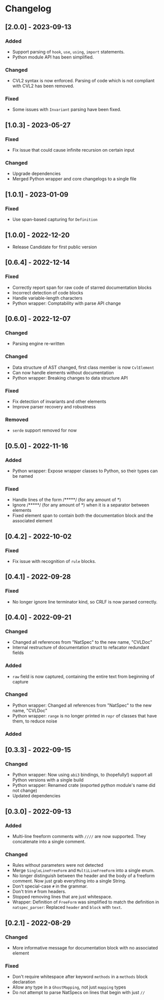 # Changelog
## [2.0.0] - 2023-09-13
### Added
- Support parsing of `hook`, `use`, `using`, `import` statements.
- Python module API has been simplified.
### Changed
- CVL2 syntax is now enforced. Parsing of code which is not compliant with CVL2 has been removed.
### Fixed
- Some issues with `Invariant` parsing have been fixed.

## [1.0.3] - 2023-05-27
### Fixed
- Fix issue that could cause infinite recursion on certain input
### Changed
- Upgrade dependencies 
- Merged Python wrapper and core changelogs to a single file

## [1.0.1] - 2023-01-09 
### Fixed
- Use span-based capturing for `Definition`

## [1.0.0] - 2022-12-20
- Release Candidate for first public version

## [0.6.4] - 2022-12-14
### Fixed
- Correctly report span for raw code of starred documentation blocks
- Incorrect detection of code blocks
- Handle variable-length characters
- Python wrapper: Comptability with parse API change

## [0.6.0] - 2022-12-07
### Changed
- Parsing engine re-written
### Changed
- Data structure of AST changed, first class member is now `CvlElement`
- Can now handle elements without documentation
- Python wrapper: Breaking changes to data structure API
### Fixed
- Fix detection of invariants and other elements
- Improve parser recovery and robustness
### Removed
- `serde` support removed for now

## [0.5.0] - 2022-11-16
### Added
- Python wrapper: Expose wrapper classes to Python, so their types can be named 
### Fixed
- Handle lines of the form /*****/ (for any amount of *)
- Ignore /*****/ (for any amount of *) when it is a separator between elements
- Fixed element span to contain both the documentation block and the associated element

## [0.4.2] - 2022-10-02
### Fixed
- Fix issue with recognition of `rule` blocks.

## [0.4.1] - 2022-09-28
### Fixed
- No longer ignore line terminator kind, so CRLF is now parsed correctly.

## [0.4.0] - 2022-09-21
### Changed
- Changed all references from "NatSpec" to the new name, "CVLDoc"
- Internal restructure of documentation struct to refacator redundant fields
### Added
- `raw` field is now captured, containing the entire text from beginning of capture

### Changed
- Python wrapper: Changed all references from "NatSpec" to the new name, "CVLDoc"
- Python wrapper: `range` is no longer printed in `repr` of classes that have them, to reduce noise
### Added

## [0.3.3] - 2022-09-15
### Changed
- Python wrapper: Now using `abi3` bindings, to (hopefully!) support all Python versions with a single build
- Python wrapper: Renamed crate (exported python module's name did not change)
- Updated dependencies

## [0.3.0] - 2022-09-13
### Added
- Multi-line freeform comments with `////` are now supported. They concatenate into a single comment.
### Changed
- Rules without parameters were not detected
- Merge `SingleLineFreeForm` and `MultiLineFreeForm` into a single enum. 
- No longer distinguish between the header and the body of a freeform comment. Now just grab everything into a single String.
- Don't special-case `#` in the grammar.
- Don't trim `#` from headers.
- Stopped removing lines that are just whitespace. 
- Wrapper: Definition of `FreeForm` was simplified to match the definition in `natspec_parser`: Replaced `header` and `block` with `text`.

## [0.2.1] - 2022-08-29
### Changed
- More informative message for documentation block with no associated element
### Fixed
- Don't require whitespace after keyword `methods` in a `methods` block declaration
- Allow any type in a `GhostMapping`, not just `mapping` types
- Do not attempt to parse NatSpecs on lines that begin with just `//`
